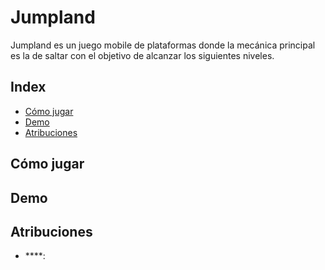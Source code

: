 # Jumpland
Jumpland es un juego mobile de plataformas donde la mecánica principal es la de saltar con el objetivo de alcanzar los siguientes niveles.

## Index

- [Cómo jugar](https://github.com/Tomas-Gayo/sokoban-2D/blob/main/README.md#c%C3%B3mo-jugar)
- [Demo](https://github.com/Tomas-Gayo/sokoban-2D/blob/main/README.md#demo)
- [Atribuciones](https://github.com/Tomas-Gayo/sokoban-2D/blob/main/README.md#demo)

## Cómo jugar

## Demo 

## Atribuciones

- ****: []()

